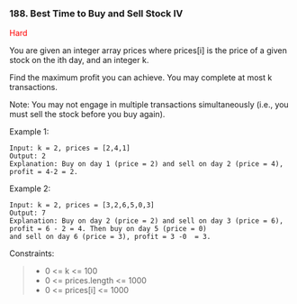 <h3>188. Best Time to Buy and Sell Stock IV</h3>

<span style="color:red">Hard</span>

You are given an integer array prices where prices[i] is the price of a given stock on the ith day, and an integer k.

Find the maximum profit you can achieve. You may complete at most k transactions.

Note: You may not engage in multiple transactions simultaneously (i.e., you must sell the stock before you buy again).

Example 1:

    Input: k = 2, prices = [2,4,1]
    Output: 2
    Explanation: Buy on day 1 (price = 2) and sell on day 2 (price = 4), profit = 4-2 = 2.

Example 2:

    Input: k = 2, prices = [3,2,6,5,0,3]
    Output: 7
    Explanation: Buy on day 2 (price = 2) and sell on day 3 (price = 6), profit = 6 - 2 = 4. Then buy on day 5 (price = 0)
    and sell on day 6 (price = 3), profit = 3 -0  = 3.

Constraints:

> - 0 <= k <= 100
> - 0 <= prices.length <= 1000
> - 0 <= prices[i] <= 1000
